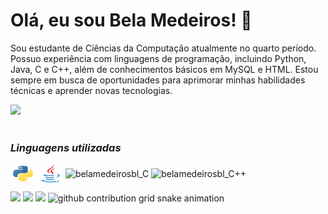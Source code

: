 # Olá, eu sou Bela Medeiros! 👋

Sou estudante de Ciências da Computação atualmente no quarto período. Possuo experiência com linguagens de programação, incluindo Python, Java, C e C++, além de conhecimentos básicos em MySQL e HTML. Estou sempre em busca de oportunidades para aprimorar minhas habilidades técnicas e aprender novas tecnologias.

<div>
   <img height="150em" src="https://github-readme-stats.vercel.app/api/top-langs/?username=belamedeirosbl&layout=compact&langs_count=16&theme=transparent"/>
  
  <div style="display: inline_block"><br>
<head><i><h3>
  Linguagens utilizadas
</h3></i></head>
<p>
    
  <img align="center" alt="belamedeirosbl_Python" height="30" width="40" src="https://raw.githubusercontent.com/devicons/devicon/master/icons/python/python-original.svg">
  <img align="center" alt="belamedeirosbl_Java" height="30" width="40" src="https://raw.githubusercontent.com/devicons/devicon/master/icons/java/java-original.svg">
  <img align="center" alt="belamedeirosbl_C" height="30" width="40" src="https://cdn.jsdelivr.net/gh/devicons/devicon/icons/c/c-original.svg">
  <img align="center" alt="belamedeirosbl_C++" height="30" width="40" src="https://cdn.jsdelivr.net/gh/devicons/devicon/icons/cplusplus/cplusplus-original.svg">

</div>
<div>
  <a href="https://instagram.com/belamedeirosbl" target="_blank"><img src="https://img.shields.io/badge/-Instagram-%23E4405F?style=for-the-badge&logo=instagram&logoColor=white" target="_blank"></a> 
  <a href = "mailto:belamedeirosbl@gmail.com"><img src="https://img.shields.io/badge/-Gmail-%23333?style=for-the-badge&logo=gmail&logoColor=white" target="_blank"></a>
  <a href="https://www.linkedin.com/in/belamedeirosbl-16390125b" target="_blank"><img src="https://img.shields.io/badge/-LinkedIn-%230077B5?style=for-the-badge&logo=linkedin&logoColor=white" target="_blank"></a> 
 
<picture>
  <source media="(prefers-color-scheme: dark)" srcset="https://raw.githubusercontent.com/platane/platane/output/github-contribution-grid-snake-blue-dark.svg">
  <source media="(prefers-color-scheme: light)" srcset="https://raw.githubusercontent.com/platane/platane/output/github-contribution-grid-snake-blue.svg">
  <img alt="github contribution grid snake animation" src="https://raw.githubusercontent.com/platane/platane/output/github-contribution-grid-snake-blue.svg">
</picture>
 
</div>
